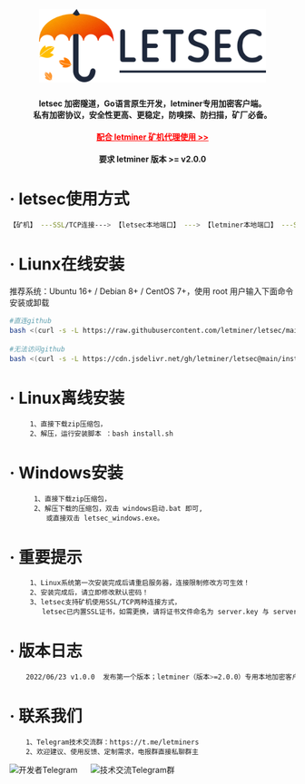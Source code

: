 
<h1 align="center">
  <br>
  <img src="https://github.com/letminer/letsec/blob/main/images/logo.png" width="400"/>
</h1>

<h4 align="center">letsec 加密隧道，Go语言原生开发，letminer专用加密客户端。
<br />私有加密协议，安全性更高、更稳定，防嗅探、防扫描，矿厂必备。
<h4 align="center"><a style="color:red" href="https://github.com/letminer/MinerProxy">配合 letminer 矿机代理使用 >></a></h4>
<div align="center" style="font-weight:bold">要求 letminer 版本 >= v2.0.0</div>

# · letsec使用方式
```bash
【矿机】 ---SSL/TCP连接---> 【letsec本地端口】 ---> 【letminer本地端口】 ---SSL/TCP连接--->【矿池】
```

# · Liunx在线安装
推荐系统：Ubuntu 16+ / Debian 8+ / CentOS 7+，使用 root 用户输入下面命令安装或卸载<br />
```bash
#直连github
bash <(curl -s -L https://raw.githubusercontent.com/letminer/letsec/main/install.sh)

#无法访问github
bash <(curl -s -L https://cdn.jsdelivr.net/gh/letminer/letsec@main/install.sh)
```

# · Linux离线安装
```bash
     1、直接下载zip压缩包，
     2、解压，运行安装脚本 ：bash install.sh       
```

# · Windows安装
```bash
      1、直接下载zip压缩包，
      2、解压下载的压缩包，双击 windows启动.bat 即可,
         或直接双击 letsec_windows.exe。
```

# ·  重要提示
```bash
     1、Linux系统第一次安装完成后请重启服务器，连接限制修改方可生效！
     2、安装完成后，请立即修改默认密码！
     3、letsec支持矿机使用SSL/TCP两种连接方式，
        letsec已内置SSL证书，如需更换，请将证书文件命名为 server.key 与 server.pem ,并放置于程序安装目录下！
```

# ·  版本日志
```bash
    2022/06/23 v1.0.0  发布第一个版本；letminer（版本>=2.0.0）专用本地加密客户端。
```
  
# · 联系我们
```bash
    1、Telegram技术交流群：https://t.me/letminers
    2、欢迎建议、使用反馈、定制需求，电报群直接私聊群主
```    
<div align="left">
<img title="开发者Telegram" src="https://cdn.jsdelivr.net/gh/letminer/MinerProxy@ce8161bc3507d2bfe02324573b7fbc3778c3b123/images/letminer.jpg" width="200" />
&nbsp;&nbsp;&nbsp;&nbsp;
<img title="技术交流Telegram群" src="https://cdn.jsdelivr.net/gh/letminer/MinerProxy@ce8161bc3507d2bfe02324573b7fbc3778c3b123/images/letminers.jpg" width="200" />
</div>

